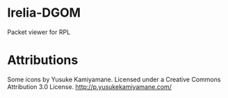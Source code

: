 # Irelia-DGOM
Packet viewer for RPL 


# Attributions
Some icons by Yusuke Kamiyamane. Licensed under a Creative Commons Attribution 3.0 License.
http://p.yusukekamiyamane.com/
